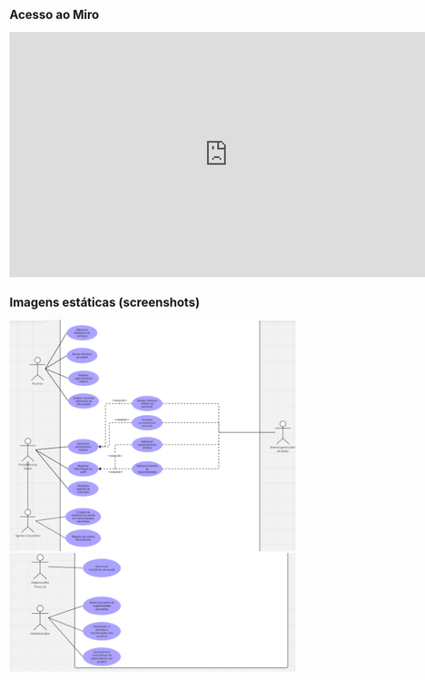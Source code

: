 ## Acesso ao Miro

<iframe width="768" height="432" src="https://miro.com/app/board/uXjVLgjvyHg=/?share_link_id=756126810457" frameborder="0" scrolling="no" allow="fullscreen; clipboard-read; clipboard-write" allowfullscreen></iframe>


## Imagens estáticas (screenshots)

![Caso de Uso](../assets/caso_de_uso_connectcare/image1.png)
![](../assets/caso_de_uso_connectcare/image2.png)



